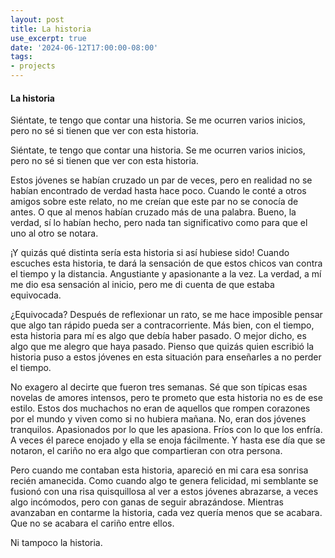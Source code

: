 ```yaml
---
layout: post
title: La historia
use_excerpt: true
date: '2024-06-12T17:00:00-08:00'
tags:
- projects
---
```

<h4>La historia</h4>

<p>Siéntate, te tengo que contar una historia. Se me ocurren varios inicios, pero no sé si tienen que ver con esta historia.</p>

<!--more-->

<p>Siéntate, te tengo que contar una historia. Se me ocurren varios inicios, pero no sé si tienen que ver con esta historia.</p>

<p>Estos jóvenes se habían cruzado un par de veces, pero en realidad no se habían encontrado de verdad hasta hace poco. Cuando le conté a otros amigos sobre este relato, no me creían que este par no se conocía de antes. O que al menos habían cruzado más de una palabra. Bueno, la verdad, sí lo habían hecho, pero nada tan significativo como para que el uno al otro se notara.</p>

<p>¡Y quizás qué distinta sería esta historia si así hubiese sido! Cuando escuches esta historia, te dará la sensación de que estos chicos van contra el tiempo y la distancia. Angustiante y apasionante a la vez. La verdad, a mí me dio esa sensación al inicio, pero me di cuenta de que estaba equivocada.</p>

<p>¿Equivocada? Después de reflexionar un rato, se me hace imposible pensar que algo tan rápido pueda ser a contracorriente. Más bien, con el tiempo, esta historia para mí es algo que debía haber pasado. O mejor dicho, es algo que me alegro que haya pasado. Pienso que quizás quien escribió la historia puso a estos jóvenes en esta situación para enseñarles a no perder el tiempo.</p>

<p>No exagero al decirte que fueron tres semanas. Sé que son típicas esas novelas de amores intensos, pero te prometo que esta historia no es de ese estilo. Estos dos muchachos no eran de aquellos que rompen corazones por el mundo y viven como si no hubiera mañana. No, eran dos jóvenes tranquilos. Apasionados por lo que les apasiona. Fríos con lo que los enfría. A veces él parece enojado y ella se enoja fácilmente. Y hasta ese día que se notaron, el cariño no era algo que compartieran con otra persona.</p>

<p>Pero cuando me contaban esta historia, apareció en mi cara esa sonrisa recién amanecida. Como cuando algo te genera felicidad, mi semblante se fusionó con una risa quisquillosa al ver a estos jóvenes abrazarse, a veces algo incómodos, pero con ganas de seguir abrazándose. Mientras avanzaban en contarme la historia, cada vez quería menos que se acabara. Que no se acabara el cariño entre ellos.</p>

<p>Ni tampoco la historia.</p>
